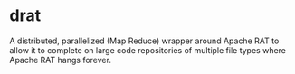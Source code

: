 drat
====

A distributed, parallelized (Map Reduce) wrapper around Apache RAT to allow it to complete on large code repositories of multiple file types where Apache RAT hangs forever.
